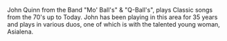 John Quinn from the Band "Mo' Ball's" & "Q-Ball's", plays Classic songs from the 70's up to Today.  John has been playing in this area for 35 years and plays in various duos, one of which is with the talented young woman, Asialena.